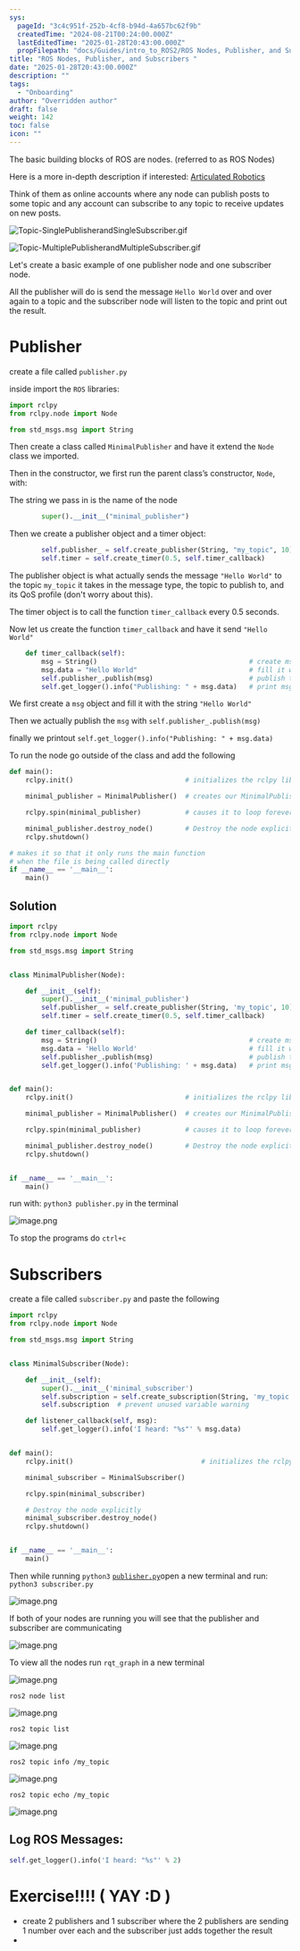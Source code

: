 ```yaml
---
sys:
  pageId: "3c4c951f-252b-4cf8-b94d-4a657bc62f9b"
  createdTime: "2024-08-21T00:24:00.000Z"
  lastEditedTime: "2025-01-28T20:43:00.000Z"
  propFilepath: "docs/Guides/intro_to_ROS2/ROS Nodes, Publisher, and Subscribers .md"
title: "ROS Nodes, Publisher, and Subscribers "
date: "2025-01-28T20:43:00.000Z"
description: ""
tags:
  - "Onboarding"
author: "Overridden author"
draft: false
weight: 142
toc: false
icon: ""
---
```


The basic building blocks of ROS are nodes. (referred to as ROS Nodes)

Here is a more in-depth description if interested: [Articulated Robotics](https://articulatedrobotics.xyz/tutorials/ready-for-ros/ros-overview#2-nodes)

Think of them as online accounts where any node can publish posts to some topic and any account can subscribe to any topic to receive updates on new posts.

![Topic-SinglePublisherandSingleSubscriber.gif](https://docs.ros.org/en/humble/_images/Topic-SinglePublisherandSingleSubscriber.gif)

![Topic-MultiplePublisherandMultipleSubscriber.gif](https://docs.ros.org/en/humble/_images/Topic-MultiplePublisherandMultipleSubscriber.gif)

Let's create a basic example of one publisher node and one subscriber node.

All the publisher will do is send the message `Hello World` over and over again to a topic and the subscriber node will listen to the topic and print out the result.

# Publisher

create a file called `publisher.py` 

inside import the `ROS` libraries:

```python
import rclpy
from rclpy.node import Node

from std_msgs.msg import String
```

Then create a class called `MinimalPublisher` and have it extend the `Node` class we imported.

Then in the constructor, we first run the parent class’s constructor, `Node`, with:

The string we pass in is the name of the node

```python
        super().__init__("minimal_publisher")
```

Then we create a publisher object and a timer object:

```python
        self.publisher_ = self.create_publisher(String, "my_topic", 10)
        self.timer = self.create_timer(0.5, self.timer_callback)
```

The publisher object is what actually sends the message `"Hello World"` to the topic `my_topic` it takes in the message type, the topic to publish to, and its QoS profile (don't worry about this).

The timer object is to call the function `timer_callback` every 0.5 seconds.

Now let us create the function `timer_callback` and have it send `"Hello World"`

```python
    def timer_callback(self):
        msg = String()                                      # create msg object
        msg.data = "Hello World"                            # fill it with data
        self.publisher_.publish(msg)                        # publish the message
        self.get_logger().info("Publishing: " + msg.data)   # print msg
```

We first create a `msg` object and fill it with the string `"Hello World"`

Then we actually publish the `msg` with `self.publisher_.publish(msg)`

finally we printout `self.get_logger().info("Publishing: " + msg.data)`

To run the node go outside of the class and add the following

```python
def main():
    rclpy.init()                            # initializes the rclpy library

    minimal_publisher = MinimalPublisher()  # creates our MinimalPublisher object

    rclpy.spin(minimal_publisher)           # causes it to loop forever

    minimal_publisher.destroy_node()        # Destroy the node explicitly
    rclpy.shutdown()

# makes it so that it only runs the main function
# when the file is being called directly
if __name__ == '__main__': 
    main()
```

## Solution

```python
import rclpy
from rclpy.node import Node

from std_msgs.msg import String


class MinimalPublisher(Node):

    def __init__(self):
        super().__init__('minimal_publisher')
        self.publisher_ = self.create_publisher(String, 'my_topic', 10)
        self.timer = self.create_timer(0.5, self.timer_callback)

    def timer_callback(self):
        msg = String()                                      # create msg object
        msg.data = 'Hello World'                            # fill it with data
        self.publisher_.publish(msg)                        # publish the message
        self.get_logger().info('Publishing: ' + msg.data)   # print msg


def main():
    rclpy.init()                            # initializes the rclpy library

    minimal_publisher = MinimalPublisher()  # creates our MinimalPublisher object

    rclpy.spin(minimal_publisher)           # causes it to loop forever

    minimal_publisher.destroy_node()        # Destroy the node explicitly
    rclpy.shutdown()


if __name__ == '__main__':
    main()
```

run with: `python3 publisher.py` in the terminal

![image.png](https://prod-files-secure.s3.us-west-2.amazonaws.com/d518164a-d88e-44d1-a4ee-3adb3bd8bce0/9214accb-ad5b-44f1-a31c-b3167c59138b/image.png?X-Amz-Algorithm=AWS4-HMAC-SHA256&X-Amz-Content-Sha256=UNSIGNED-PAYLOAD&X-Amz-Credential=ASIAZI2LB4664V3AAECF%2F20250706%2Fus-west-2%2Fs3%2Faws4_request&X-Amz-Date=20250706T160925Z&X-Amz-Expires=3600&X-Amz-Security-Token=IQoJb3JpZ2luX2VjEFQaCXVzLXdlc3QtMiJHMEUCIDl6nKXLyG8VELidc0NNkkHSLm2y8VjKG0j85YFqAvBKAiEAkMt0ciS71LfqTC7D5TDXdb%2F1qk2vShKBfyN0i%2Bt1R40q%2FwMIXRAAGgw2Mzc0MjMxODM4MDUiDFDWsr0HVAfT5%2BYF6SrcA2F17Cq94An5Tc5ZqH8XfpfB5Mx%2FZ%2BzcZo8jHvCZdrgSXkNHwp30jcgWruT%2BYWYTCPMpF%2BLQlQf6Z%2B9tdanq%2FwcYmRw67nlbBp11kyKzSnmYLplavnD82g8g9w%2BWqv6To4n2PRrCfE%2BQ9Dq9zK7rNeJc96fEwEnZ0r5GIfaxkxZYhlQbA6CQW%2BQOLnQP%2BSs9BV8qOz5Eu0KlL0DI8NOwFl5RcZMs88nI1qqkNNeaFyVGmdnpWJmAE48xIFb5nyrhBZLa8pWb6lmOoy3Smz%2BfvZfxFtx2%2FoUq37Ctlt%2BtojiLTsYMX01t1ZqRGE54Y3XqcTzgPPfBUby8V%2FUxY4VuVYq96Vk18fy%2F27SOpvVAkdyU4rBzcxkR%2BsLoci0dk%2Fh1Ub%2FInQQxHxd8cad%2FhhZ96s7yMUs2m7w9cKOyxIWqFd6Xe0NWy8s%2BBwgIuTXoQkIa64qg4DsBkPs7Ue%2F8GQpbyA4D2zWMgoyrpmUJlaDlwnCu3L%2FuEukOk2kadXXH3wP8Gq7W4ZZVlsHUUuDQJmELATCIr849TzUeYf6SWuJ6vt5LId07iKTQkwlrh3TD6YcySkLfsvffPVCC6EI6JW4wQgb0%2Bhb7EcXHZAZf9skOWRbPvYbNbWMVfH4LgplTMPDRqcMGOqUB39ko9lAjcqDSUY6XR4%2Fp4g2zt267bwPGzElntET%2Fc4amxqjV0oKSMpQMRQ7H6dDmWjt9rloNqXOFWDNoCAQEBJfVdwrGNO0FbBUbMy%2B7RK%2BvgLt7ttGmdpSrKYLHYPzl7y2CBUXzzccTMTb04JeCR%2FvdU8Q%2FJBmJ5wtCDp%2B2eYd%2BQGoyWOTjXEaVchQj%2Fn8Ts5CDTFsPmy0UEgUO7mhZGl%2Fgltpl&X-Amz-Signature=9ce08956c29748f3f419feebf10ff161a399669ddc0f2fc61603e5611c07f0d9&X-Amz-SignedHeaders=host&x-amz-checksum-mode=ENABLED&x-id=GetObject)

To stop the programs do `ctrl+c`

# Subscribers

create a file called `subscriber.py` and paste the following

```python
import rclpy
from rclpy.node import Node

from std_msgs.msg import String


class MinimalSubscriber(Node):

    def __init__(self):
        super().__init__('minimal_subscriber')
        self.subscription = self.create_subscription(String, 'my_topic', self.listener_callback, 10)
        self.subscription  # prevent unused variable warning

    def listener_callback(self, msg):
        self.get_logger().info('I heard: "%s"' % msg.data)


def main():
    rclpy.init()                                # initializes the rclpy library

    minimal_subscriber = MinimalSubscriber()

    rclpy.spin(minimal_subscriber)

    # Destroy the node explicitly
    minimal_subscriber.destroy_node()
    rclpy.shutdown()


if __name__ == '__main__':
    main()
```

Then while running `python3` [`publisher.py`](http://publisher.py/)open a new terminal and run: `python3 subscriber.py` 

![image.png](https://prod-files-secure.s3.us-west-2.amazonaws.com/d518164a-d88e-44d1-a4ee-3adb3bd8bce0/611fccf2-c738-4dbd-94e9-98f209092866/image.png?X-Amz-Algorithm=AWS4-HMAC-SHA256&X-Amz-Content-Sha256=UNSIGNED-PAYLOAD&X-Amz-Credential=ASIAZI2LB4664V3AAECF%2F20250706%2Fus-west-2%2Fs3%2Faws4_request&X-Amz-Date=20250706T160925Z&X-Amz-Expires=3600&X-Amz-Security-Token=IQoJb3JpZ2luX2VjEFQaCXVzLXdlc3QtMiJHMEUCIDl6nKXLyG8VELidc0NNkkHSLm2y8VjKG0j85YFqAvBKAiEAkMt0ciS71LfqTC7D5TDXdb%2F1qk2vShKBfyN0i%2Bt1R40q%2FwMIXRAAGgw2Mzc0MjMxODM4MDUiDFDWsr0HVAfT5%2BYF6SrcA2F17Cq94An5Tc5ZqH8XfpfB5Mx%2FZ%2BzcZo8jHvCZdrgSXkNHwp30jcgWruT%2BYWYTCPMpF%2BLQlQf6Z%2B9tdanq%2FwcYmRw67nlbBp11kyKzSnmYLplavnD82g8g9w%2BWqv6To4n2PRrCfE%2BQ9Dq9zK7rNeJc96fEwEnZ0r5GIfaxkxZYhlQbA6CQW%2BQOLnQP%2BSs9BV8qOz5Eu0KlL0DI8NOwFl5RcZMs88nI1qqkNNeaFyVGmdnpWJmAE48xIFb5nyrhBZLa8pWb6lmOoy3Smz%2BfvZfxFtx2%2FoUq37Ctlt%2BtojiLTsYMX01t1ZqRGE54Y3XqcTzgPPfBUby8V%2FUxY4VuVYq96Vk18fy%2F27SOpvVAkdyU4rBzcxkR%2BsLoci0dk%2Fh1Ub%2FInQQxHxd8cad%2FhhZ96s7yMUs2m7w9cKOyxIWqFd6Xe0NWy8s%2BBwgIuTXoQkIa64qg4DsBkPs7Ue%2F8GQpbyA4D2zWMgoyrpmUJlaDlwnCu3L%2FuEukOk2kadXXH3wP8Gq7W4ZZVlsHUUuDQJmELATCIr849TzUeYf6SWuJ6vt5LId07iKTQkwlrh3TD6YcySkLfsvffPVCC6EI6JW4wQgb0%2Bhb7EcXHZAZf9skOWRbPvYbNbWMVfH4LgplTMPDRqcMGOqUB39ko9lAjcqDSUY6XR4%2Fp4g2zt267bwPGzElntET%2Fc4amxqjV0oKSMpQMRQ7H6dDmWjt9rloNqXOFWDNoCAQEBJfVdwrGNO0FbBUbMy%2B7RK%2BvgLt7ttGmdpSrKYLHYPzl7y2CBUXzzccTMTb04JeCR%2FvdU8Q%2FJBmJ5wtCDp%2B2eYd%2BQGoyWOTjXEaVchQj%2Fn8Ts5CDTFsPmy0UEgUO7mhZGl%2Fgltpl&X-Amz-Signature=1f5c7189f06cae56daf66323796659c415863bfa99d5b2082c8b112b02dd3de8&X-Amz-SignedHeaders=host&x-amz-checksum-mode=ENABLED&x-id=GetObject)

If both of your nodes are running you will see that the publisher and subscriber are communicating

![image.png](https://prod-files-secure.s3.us-west-2.amazonaws.com/d518164a-d88e-44d1-a4ee-3adb3bd8bce0/eea428b5-1cf0-43bb-a30b-81cbaf6c5c78/image.png?X-Amz-Algorithm=AWS4-HMAC-SHA256&X-Amz-Content-Sha256=UNSIGNED-PAYLOAD&X-Amz-Credential=ASIAZI2LB4664V3AAECF%2F20250706%2Fus-west-2%2Fs3%2Faws4_request&X-Amz-Date=20250706T160925Z&X-Amz-Expires=3600&X-Amz-Security-Token=IQoJb3JpZ2luX2VjEFQaCXVzLXdlc3QtMiJHMEUCIDl6nKXLyG8VELidc0NNkkHSLm2y8VjKG0j85YFqAvBKAiEAkMt0ciS71LfqTC7D5TDXdb%2F1qk2vShKBfyN0i%2Bt1R40q%2FwMIXRAAGgw2Mzc0MjMxODM4MDUiDFDWsr0HVAfT5%2BYF6SrcA2F17Cq94An5Tc5ZqH8XfpfB5Mx%2FZ%2BzcZo8jHvCZdrgSXkNHwp30jcgWruT%2BYWYTCPMpF%2BLQlQf6Z%2B9tdanq%2FwcYmRw67nlbBp11kyKzSnmYLplavnD82g8g9w%2BWqv6To4n2PRrCfE%2BQ9Dq9zK7rNeJc96fEwEnZ0r5GIfaxkxZYhlQbA6CQW%2BQOLnQP%2BSs9BV8qOz5Eu0KlL0DI8NOwFl5RcZMs88nI1qqkNNeaFyVGmdnpWJmAE48xIFb5nyrhBZLa8pWb6lmOoy3Smz%2BfvZfxFtx2%2FoUq37Ctlt%2BtojiLTsYMX01t1ZqRGE54Y3XqcTzgPPfBUby8V%2FUxY4VuVYq96Vk18fy%2F27SOpvVAkdyU4rBzcxkR%2BsLoci0dk%2Fh1Ub%2FInQQxHxd8cad%2FhhZ96s7yMUs2m7w9cKOyxIWqFd6Xe0NWy8s%2BBwgIuTXoQkIa64qg4DsBkPs7Ue%2F8GQpbyA4D2zWMgoyrpmUJlaDlwnCu3L%2FuEukOk2kadXXH3wP8Gq7W4ZZVlsHUUuDQJmELATCIr849TzUeYf6SWuJ6vt5LId07iKTQkwlrh3TD6YcySkLfsvffPVCC6EI6JW4wQgb0%2Bhb7EcXHZAZf9skOWRbPvYbNbWMVfH4LgplTMPDRqcMGOqUB39ko9lAjcqDSUY6XR4%2Fp4g2zt267bwPGzElntET%2Fc4amxqjV0oKSMpQMRQ7H6dDmWjt9rloNqXOFWDNoCAQEBJfVdwrGNO0FbBUbMy%2B7RK%2BvgLt7ttGmdpSrKYLHYPzl7y2CBUXzzccTMTb04JeCR%2FvdU8Q%2FJBmJ5wtCDp%2B2eYd%2BQGoyWOTjXEaVchQj%2Fn8Ts5CDTFsPmy0UEgUO7mhZGl%2Fgltpl&X-Amz-Signature=01bf5ecfe22fab33ca6284dc7669ce8441438a82a570c53bf20ab46668cd7371&X-Amz-SignedHeaders=host&x-amz-checksum-mode=ENABLED&x-id=GetObject)

To view all the nodes run `rqt_graph` in a new terminal

![image.png](https://prod-files-secure.s3.us-west-2.amazonaws.com/d518164a-d88e-44d1-a4ee-3adb3bd8bce0/1d98e964-4318-4d62-b5c4-8c8f78368598/image.png?X-Amz-Algorithm=AWS4-HMAC-SHA256&X-Amz-Content-Sha256=UNSIGNED-PAYLOAD&X-Amz-Credential=ASIAZI2LB4664V3AAECF%2F20250706%2Fus-west-2%2Fs3%2Faws4_request&X-Amz-Date=20250706T160925Z&X-Amz-Expires=3600&X-Amz-Security-Token=IQoJb3JpZ2luX2VjEFQaCXVzLXdlc3QtMiJHMEUCIDl6nKXLyG8VELidc0NNkkHSLm2y8VjKG0j85YFqAvBKAiEAkMt0ciS71LfqTC7D5TDXdb%2F1qk2vShKBfyN0i%2Bt1R40q%2FwMIXRAAGgw2Mzc0MjMxODM4MDUiDFDWsr0HVAfT5%2BYF6SrcA2F17Cq94An5Tc5ZqH8XfpfB5Mx%2FZ%2BzcZo8jHvCZdrgSXkNHwp30jcgWruT%2BYWYTCPMpF%2BLQlQf6Z%2B9tdanq%2FwcYmRw67nlbBp11kyKzSnmYLplavnD82g8g9w%2BWqv6To4n2PRrCfE%2BQ9Dq9zK7rNeJc96fEwEnZ0r5GIfaxkxZYhlQbA6CQW%2BQOLnQP%2BSs9BV8qOz5Eu0KlL0DI8NOwFl5RcZMs88nI1qqkNNeaFyVGmdnpWJmAE48xIFb5nyrhBZLa8pWb6lmOoy3Smz%2BfvZfxFtx2%2FoUq37Ctlt%2BtojiLTsYMX01t1ZqRGE54Y3XqcTzgPPfBUby8V%2FUxY4VuVYq96Vk18fy%2F27SOpvVAkdyU4rBzcxkR%2BsLoci0dk%2Fh1Ub%2FInQQxHxd8cad%2FhhZ96s7yMUs2m7w9cKOyxIWqFd6Xe0NWy8s%2BBwgIuTXoQkIa64qg4DsBkPs7Ue%2F8GQpbyA4D2zWMgoyrpmUJlaDlwnCu3L%2FuEukOk2kadXXH3wP8Gq7W4ZZVlsHUUuDQJmELATCIr849TzUeYf6SWuJ6vt5LId07iKTQkwlrh3TD6YcySkLfsvffPVCC6EI6JW4wQgb0%2Bhb7EcXHZAZf9skOWRbPvYbNbWMVfH4LgplTMPDRqcMGOqUB39ko9lAjcqDSUY6XR4%2Fp4g2zt267bwPGzElntET%2Fc4amxqjV0oKSMpQMRQ7H6dDmWjt9rloNqXOFWDNoCAQEBJfVdwrGNO0FbBUbMy%2B7RK%2BvgLt7ttGmdpSrKYLHYPzl7y2CBUXzzccTMTb04JeCR%2FvdU8Q%2FJBmJ5wtCDp%2B2eYd%2BQGoyWOTjXEaVchQj%2Fn8Ts5CDTFsPmy0UEgUO7mhZGl%2Fgltpl&X-Amz-Signature=1a1067239fd0c1e79efc4e8cb70f94fcbe581c66a03eecf24da0f65a6d17bad2&X-Amz-SignedHeaders=host&x-amz-checksum-mode=ENABLED&x-id=GetObject)

`ros2 node list`

![image.png](https://prod-files-secure.s3.us-west-2.amazonaws.com/d518164a-d88e-44d1-a4ee-3adb3bd8bce0/680ac8cf-e6d9-4164-9ece-5b9a6fccffee/image.png?X-Amz-Algorithm=AWS4-HMAC-SHA256&X-Amz-Content-Sha256=UNSIGNED-PAYLOAD&X-Amz-Credential=ASIAZI2LB4664V3AAECF%2F20250706%2Fus-west-2%2Fs3%2Faws4_request&X-Amz-Date=20250706T160925Z&X-Amz-Expires=3600&X-Amz-Security-Token=IQoJb3JpZ2luX2VjEFQaCXVzLXdlc3QtMiJHMEUCIDl6nKXLyG8VELidc0NNkkHSLm2y8VjKG0j85YFqAvBKAiEAkMt0ciS71LfqTC7D5TDXdb%2F1qk2vShKBfyN0i%2Bt1R40q%2FwMIXRAAGgw2Mzc0MjMxODM4MDUiDFDWsr0HVAfT5%2BYF6SrcA2F17Cq94An5Tc5ZqH8XfpfB5Mx%2FZ%2BzcZo8jHvCZdrgSXkNHwp30jcgWruT%2BYWYTCPMpF%2BLQlQf6Z%2B9tdanq%2FwcYmRw67nlbBp11kyKzSnmYLplavnD82g8g9w%2BWqv6To4n2PRrCfE%2BQ9Dq9zK7rNeJc96fEwEnZ0r5GIfaxkxZYhlQbA6CQW%2BQOLnQP%2BSs9BV8qOz5Eu0KlL0DI8NOwFl5RcZMs88nI1qqkNNeaFyVGmdnpWJmAE48xIFb5nyrhBZLa8pWb6lmOoy3Smz%2BfvZfxFtx2%2FoUq37Ctlt%2BtojiLTsYMX01t1ZqRGE54Y3XqcTzgPPfBUby8V%2FUxY4VuVYq96Vk18fy%2F27SOpvVAkdyU4rBzcxkR%2BsLoci0dk%2Fh1Ub%2FInQQxHxd8cad%2FhhZ96s7yMUs2m7w9cKOyxIWqFd6Xe0NWy8s%2BBwgIuTXoQkIa64qg4DsBkPs7Ue%2F8GQpbyA4D2zWMgoyrpmUJlaDlwnCu3L%2FuEukOk2kadXXH3wP8Gq7W4ZZVlsHUUuDQJmELATCIr849TzUeYf6SWuJ6vt5LId07iKTQkwlrh3TD6YcySkLfsvffPVCC6EI6JW4wQgb0%2Bhb7EcXHZAZf9skOWRbPvYbNbWMVfH4LgplTMPDRqcMGOqUB39ko9lAjcqDSUY6XR4%2Fp4g2zt267bwPGzElntET%2Fc4amxqjV0oKSMpQMRQ7H6dDmWjt9rloNqXOFWDNoCAQEBJfVdwrGNO0FbBUbMy%2B7RK%2BvgLt7ttGmdpSrKYLHYPzl7y2CBUXzzccTMTb04JeCR%2FvdU8Q%2FJBmJ5wtCDp%2B2eYd%2BQGoyWOTjXEaVchQj%2Fn8Ts5CDTFsPmy0UEgUO7mhZGl%2Fgltpl&X-Amz-Signature=d3636df2d610bd0b31bf29f79caef2403a8909b7630a45b5815f62ab939011fd&X-Amz-SignedHeaders=host&x-amz-checksum-mode=ENABLED&x-id=GetObject)

`ros2 topic list`

![image.png](https://prod-files-secure.s3.us-west-2.amazonaws.com/d518164a-d88e-44d1-a4ee-3adb3bd8bce0/eee2ebe1-27ef-4a4a-96fb-2ca54126fb29/image.png?X-Amz-Algorithm=AWS4-HMAC-SHA256&X-Amz-Content-Sha256=UNSIGNED-PAYLOAD&X-Amz-Credential=ASIAZI2LB4664V3AAECF%2F20250706%2Fus-west-2%2Fs3%2Faws4_request&X-Amz-Date=20250706T160925Z&X-Amz-Expires=3600&X-Amz-Security-Token=IQoJb3JpZ2luX2VjEFQaCXVzLXdlc3QtMiJHMEUCIDl6nKXLyG8VELidc0NNkkHSLm2y8VjKG0j85YFqAvBKAiEAkMt0ciS71LfqTC7D5TDXdb%2F1qk2vShKBfyN0i%2Bt1R40q%2FwMIXRAAGgw2Mzc0MjMxODM4MDUiDFDWsr0HVAfT5%2BYF6SrcA2F17Cq94An5Tc5ZqH8XfpfB5Mx%2FZ%2BzcZo8jHvCZdrgSXkNHwp30jcgWruT%2BYWYTCPMpF%2BLQlQf6Z%2B9tdanq%2FwcYmRw67nlbBp11kyKzSnmYLplavnD82g8g9w%2BWqv6To4n2PRrCfE%2BQ9Dq9zK7rNeJc96fEwEnZ0r5GIfaxkxZYhlQbA6CQW%2BQOLnQP%2BSs9BV8qOz5Eu0KlL0DI8NOwFl5RcZMs88nI1qqkNNeaFyVGmdnpWJmAE48xIFb5nyrhBZLa8pWb6lmOoy3Smz%2BfvZfxFtx2%2FoUq37Ctlt%2BtojiLTsYMX01t1ZqRGE54Y3XqcTzgPPfBUby8V%2FUxY4VuVYq96Vk18fy%2F27SOpvVAkdyU4rBzcxkR%2BsLoci0dk%2Fh1Ub%2FInQQxHxd8cad%2FhhZ96s7yMUs2m7w9cKOyxIWqFd6Xe0NWy8s%2BBwgIuTXoQkIa64qg4DsBkPs7Ue%2F8GQpbyA4D2zWMgoyrpmUJlaDlwnCu3L%2FuEukOk2kadXXH3wP8Gq7W4ZZVlsHUUuDQJmELATCIr849TzUeYf6SWuJ6vt5LId07iKTQkwlrh3TD6YcySkLfsvffPVCC6EI6JW4wQgb0%2Bhb7EcXHZAZf9skOWRbPvYbNbWMVfH4LgplTMPDRqcMGOqUB39ko9lAjcqDSUY6XR4%2Fp4g2zt267bwPGzElntET%2Fc4amxqjV0oKSMpQMRQ7H6dDmWjt9rloNqXOFWDNoCAQEBJfVdwrGNO0FbBUbMy%2B7RK%2BvgLt7ttGmdpSrKYLHYPzl7y2CBUXzzccTMTb04JeCR%2FvdU8Q%2FJBmJ5wtCDp%2B2eYd%2BQGoyWOTjXEaVchQj%2Fn8Ts5CDTFsPmy0UEgUO7mhZGl%2Fgltpl&X-Amz-Signature=46972dffd283d6fbc5127872f8264b93ccfc272e69d5daa0cf6de76956d095fa&X-Amz-SignedHeaders=host&x-amz-checksum-mode=ENABLED&x-id=GetObject)

`ros2 topic info /my_topic`

![image.png](https://prod-files-secure.s3.us-west-2.amazonaws.com/d518164a-d88e-44d1-a4ee-3adb3bd8bce0/6288ef12-cb9e-406f-b9eb-65feed3a9011/image.png?X-Amz-Algorithm=AWS4-HMAC-SHA256&X-Amz-Content-Sha256=UNSIGNED-PAYLOAD&X-Amz-Credential=ASIAZI2LB4664V3AAECF%2F20250706%2Fus-west-2%2Fs3%2Faws4_request&X-Amz-Date=20250706T160925Z&X-Amz-Expires=3600&X-Amz-Security-Token=IQoJb3JpZ2luX2VjEFQaCXVzLXdlc3QtMiJHMEUCIDl6nKXLyG8VELidc0NNkkHSLm2y8VjKG0j85YFqAvBKAiEAkMt0ciS71LfqTC7D5TDXdb%2F1qk2vShKBfyN0i%2Bt1R40q%2FwMIXRAAGgw2Mzc0MjMxODM4MDUiDFDWsr0HVAfT5%2BYF6SrcA2F17Cq94An5Tc5ZqH8XfpfB5Mx%2FZ%2BzcZo8jHvCZdrgSXkNHwp30jcgWruT%2BYWYTCPMpF%2BLQlQf6Z%2B9tdanq%2FwcYmRw67nlbBp11kyKzSnmYLplavnD82g8g9w%2BWqv6To4n2PRrCfE%2BQ9Dq9zK7rNeJc96fEwEnZ0r5GIfaxkxZYhlQbA6CQW%2BQOLnQP%2BSs9BV8qOz5Eu0KlL0DI8NOwFl5RcZMs88nI1qqkNNeaFyVGmdnpWJmAE48xIFb5nyrhBZLa8pWb6lmOoy3Smz%2BfvZfxFtx2%2FoUq37Ctlt%2BtojiLTsYMX01t1ZqRGE54Y3XqcTzgPPfBUby8V%2FUxY4VuVYq96Vk18fy%2F27SOpvVAkdyU4rBzcxkR%2BsLoci0dk%2Fh1Ub%2FInQQxHxd8cad%2FhhZ96s7yMUs2m7w9cKOyxIWqFd6Xe0NWy8s%2BBwgIuTXoQkIa64qg4DsBkPs7Ue%2F8GQpbyA4D2zWMgoyrpmUJlaDlwnCu3L%2FuEukOk2kadXXH3wP8Gq7W4ZZVlsHUUuDQJmELATCIr849TzUeYf6SWuJ6vt5LId07iKTQkwlrh3TD6YcySkLfsvffPVCC6EI6JW4wQgb0%2Bhb7EcXHZAZf9skOWRbPvYbNbWMVfH4LgplTMPDRqcMGOqUB39ko9lAjcqDSUY6XR4%2Fp4g2zt267bwPGzElntET%2Fc4amxqjV0oKSMpQMRQ7H6dDmWjt9rloNqXOFWDNoCAQEBJfVdwrGNO0FbBUbMy%2B7RK%2BvgLt7ttGmdpSrKYLHYPzl7y2CBUXzzccTMTb04JeCR%2FvdU8Q%2FJBmJ5wtCDp%2B2eYd%2BQGoyWOTjXEaVchQj%2Fn8Ts5CDTFsPmy0UEgUO7mhZGl%2Fgltpl&X-Amz-Signature=f89d6d6bfa4c8082c3e763ec26dc1df3abe2d415231b8628df254eaec0eeff52&X-Amz-SignedHeaders=host&x-amz-checksum-mode=ENABLED&x-id=GetObject)

`ros2 topic echo /my_topic`

![image.png](https://prod-files-secure.s3.us-west-2.amazonaws.com/d518164a-d88e-44d1-a4ee-3adb3bd8bce0/0a6fcb4d-422d-4a6c-a803-749ef4adf2c6/image.png?X-Amz-Algorithm=AWS4-HMAC-SHA256&X-Amz-Content-Sha256=UNSIGNED-PAYLOAD&X-Amz-Credential=ASIAZI2LB4664V3AAECF%2F20250706%2Fus-west-2%2Fs3%2Faws4_request&X-Amz-Date=20250706T160925Z&X-Amz-Expires=3600&X-Amz-Security-Token=IQoJb3JpZ2luX2VjEFQaCXVzLXdlc3QtMiJHMEUCIDl6nKXLyG8VELidc0NNkkHSLm2y8VjKG0j85YFqAvBKAiEAkMt0ciS71LfqTC7D5TDXdb%2F1qk2vShKBfyN0i%2Bt1R40q%2FwMIXRAAGgw2Mzc0MjMxODM4MDUiDFDWsr0HVAfT5%2BYF6SrcA2F17Cq94An5Tc5ZqH8XfpfB5Mx%2FZ%2BzcZo8jHvCZdrgSXkNHwp30jcgWruT%2BYWYTCPMpF%2BLQlQf6Z%2B9tdanq%2FwcYmRw67nlbBp11kyKzSnmYLplavnD82g8g9w%2BWqv6To4n2PRrCfE%2BQ9Dq9zK7rNeJc96fEwEnZ0r5GIfaxkxZYhlQbA6CQW%2BQOLnQP%2BSs9BV8qOz5Eu0KlL0DI8NOwFl5RcZMs88nI1qqkNNeaFyVGmdnpWJmAE48xIFb5nyrhBZLa8pWb6lmOoy3Smz%2BfvZfxFtx2%2FoUq37Ctlt%2BtojiLTsYMX01t1ZqRGE54Y3XqcTzgPPfBUby8V%2FUxY4VuVYq96Vk18fy%2F27SOpvVAkdyU4rBzcxkR%2BsLoci0dk%2Fh1Ub%2FInQQxHxd8cad%2FhhZ96s7yMUs2m7w9cKOyxIWqFd6Xe0NWy8s%2BBwgIuTXoQkIa64qg4DsBkPs7Ue%2F8GQpbyA4D2zWMgoyrpmUJlaDlwnCu3L%2FuEukOk2kadXXH3wP8Gq7W4ZZVlsHUUuDQJmELATCIr849TzUeYf6SWuJ6vt5LId07iKTQkwlrh3TD6YcySkLfsvffPVCC6EI6JW4wQgb0%2Bhb7EcXHZAZf9skOWRbPvYbNbWMVfH4LgplTMPDRqcMGOqUB39ko9lAjcqDSUY6XR4%2Fp4g2zt267bwPGzElntET%2Fc4amxqjV0oKSMpQMRQ7H6dDmWjt9rloNqXOFWDNoCAQEBJfVdwrGNO0FbBUbMy%2B7RK%2BvgLt7ttGmdpSrKYLHYPzl7y2CBUXzzccTMTb04JeCR%2FvdU8Q%2FJBmJ5wtCDp%2B2eYd%2BQGoyWOTjXEaVchQj%2Fn8Ts5CDTFsPmy0UEgUO7mhZGl%2Fgltpl&X-Amz-Signature=c3c903caadf58899d68a57f3d2dabe473de06f1e7d2229f35a8de5a490d65889&X-Amz-SignedHeaders=host&x-amz-checksum-mode=ENABLED&x-id=GetObject)

## Log ROS Messages:

```python
self.get_logger().info('I heard: "%s"' % 2)
```

# Exercise!!!! ( YAY :D )

- create 2 publishers and 1 subscriber where the 2 publishers are sending 1 number over each and the subscriber just adds together the result
- 
